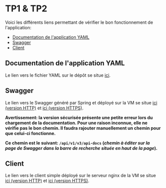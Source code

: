# TP1 & TP2

Voici les différents liens permettant de vérifier le bon fonctionnement de l'application:
- [Documentation de l'application YAML](#Documentation-de-l'application-YAML)
- [Swagger](#Swagger)
- [Client](#Client)

## Documentation de l'application YAML
Le lien vers le fichier YAML sur le dépôt se situe [ici](./users-api.yaml).

## Swagger
Le lien vers le Swagger généré par Spring et déployé sur la VM se situe [ici (version HTTP)](http://192.168.75.118:8080/v1/swagger-ui/index.html?configUrl=/v1/v3/api-docs/swagger-config) et [ici (version HTTPS)](https://192.168.75.118/api/v1/swagger-ui/index.html?configUrl=/api/v1/v3/api-docs/swagger-config).

**Avertissement: la version sécurisée présente une petite erreur lors du chargement de la documentation. Pour une raison inconnue, elle ne vérifie pas le bon chemin. Il faudra rajouter manuellement un chemin pour que celui-ci fonctionne.**

**Ce chemin est le suivant: `/api/v1/v3/api-docs` (*chemin à éditer sur la page de Swagger dans la barre de recherche située en haut de la page*).**

## Client
Le lien vers le client simple déployé sur le serveur nginx de la VM se situe [ici (version HTTP)](http://192.168.75.118/users-api/) et [ici (version HTTPS)](https://192.168.75.118/users-api/).
